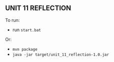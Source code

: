 ## UNIT 11 REFLECTION
To run:
 - run ``start.bat``

Or:
 - ``mvn package``
 - ``java -jar target/unit_11_reflection-1.0.jar``
